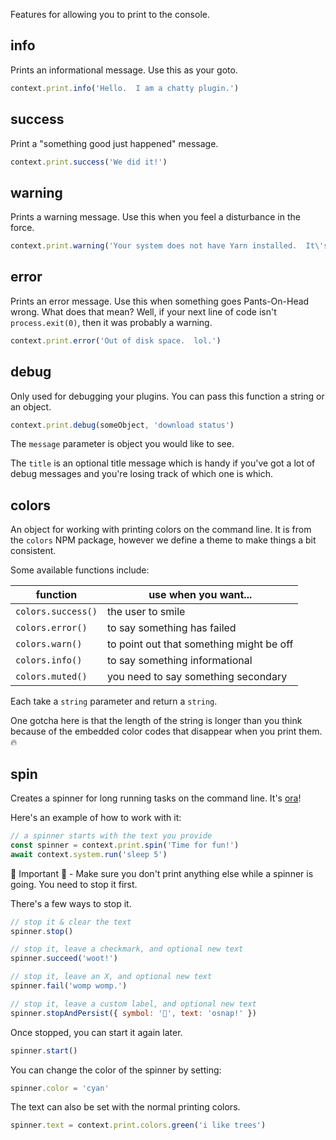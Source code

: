 Features for allowing you to print to the console.


## info
Prints an informational message.  Use this as your goto.

```js
context.print.info('Hello.  I am a chatty plugin.')
```

## success
Print a "something good just happened" message.

```js
context.print.success('We did it!')
```

## warning
Prints a warning message.  Use this when you feel a disturbance in the force.

```js
context.print.warning('Your system does not have Yarn installed.  It\'s awesome.')
```

## error
Prints an error message.  Use this when something goes Pants-On-Head wrong.
What does that mean?  Well, if your next line of code isn't `process.exit(0)`, then
it was probably a warning.

```js
context.print.error('Out of disk space.  lol.')
```

## debug
Only used for debugging your plugins. You can pass this function a string or an object.

```js
context.print.debug(someObject, 'download status')
``` 

The `message` parameter is object you would like to see.

The `title` is an optional title message which is handy if you've got a lot of debug messages
and you're losing track of which one is which.

## colors
An object for working with printing colors on the command line. It is from the `colors` NPM package, 
however we define a theme to make things a bit consistent.

Some available functions include:

| function           | use when you want...                     |
| ------------------ | ---------------------------------------- |
| `colors.success()` | the user to smile                        |
| `colors.error()`   | to say something has failed              |
| `colors.warn()`    | to point out that something might be off |
| `colors.info()`    | to say something informational           |
| `colors.muted()`   | you need to say something secondary      |

Each take a `string` parameter and return a `string`. 

One gotcha here is that the length of the string is longer than you think
because of the embedded color codes that disappear when you print them. 🔥

## spin
Creates a spinner for long running tasks on the command line.  It's [ora](https://github.com/sindresorhus/ora)!

Here's an example of how to work with it:

```js
// a spinner starts with the text you provide
const spinner = context.print.spin('Time for fun!')
await context.system.run('sleep 5')
```

🚨 Important 🚨 - Make sure you don't print anything else while a spinner is going.  You need to stop it first.

There's a few ways to stop it.

```js
// stop it & clear the text
spinner.stop()

// stop it, leave a checkmark, and optional new text
spinner.succeed('woot!')

// stop it, leave an X, and optional new text
spinner.fail('womp womp.')

// stop it, leave a custom label, and optional new text
spinner.stopAndPersist({ symbol: '🚨', text: 'osnap!' })
```

Once stopped, you can start it again later.

```js
spinner.start()
```

You can change the color of the spinner by setting:

```js
spinner.color = 'cyan'
```

The text can also be set with the normal printing colors.

```js
spinner.text = context.print.colors.green('i like trees')
```
